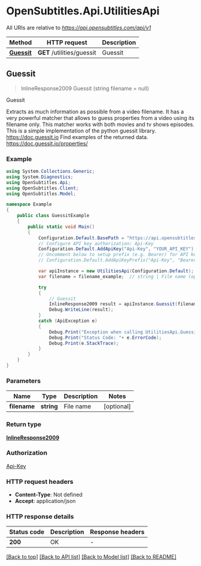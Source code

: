 # OpenSubtitles.Api.UtilitiesApi

All URIs are relative to *https://api.opensubtitles.com/api/v1*

Method | HTTP request | Description
------------- | ------------- | -------------
[**Guessit**](UtilitiesApi.md#guessit) | **GET** /utilities/guessit | Guessit



## Guessit

> InlineResponse2009 Guessit (string filename = null)

Guessit

Extracts as much information as possible from a video filename.  It has a very powerful matcher that allows to guess properties from a video using its filename only. This matcher works with both movies and tv shows episodes.  This is a simple implementation of the python guessit library. https://doc.guessit.io  Find examples of the returned data. https://doc.guessit.io/properties/

### Example

```csharp
using System.Collections.Generic;
using System.Diagnostics;
using OpenSubtitles.Api;
using OpenSubtitles.Client;
using OpenSubtitles.Model;

namespace Example
{
    public class GuessitExample
    {
        public static void Main()
        {
            Configuration.Default.BasePath = "https://api.opensubtitles.com/api/v1";
            // Configure API key authorization: Api-Key
            Configuration.Default.AddApiKey("Api-Key", "YOUR_API_KEY");
            // Uncomment below to setup prefix (e.g. Bearer) for API key, if needed
            // Configuration.Default.AddApiKeyPrefix("Api-Key", "Bearer");

            var apiInstance = new UtilitiesApi(Configuration.Default);
            var filename = filename_example;  // string | File name (optional) 

            try
            {
                // Guessit
                InlineResponse2009 result = apiInstance.Guessit(filename);
                Debug.WriteLine(result);
            }
            catch (ApiException e)
            {
                Debug.Print("Exception when calling UtilitiesApi.Guessit: " + e.Message );
                Debug.Print("Status Code: "+ e.ErrorCode);
                Debug.Print(e.StackTrace);
            }
        }
    }
}
```

### Parameters


Name | Type | Description  | Notes
------------- | ------------- | ------------- | -------------
 **filename** | **string**| File name | [optional] 

### Return type

[**InlineResponse2009**](InlineResponse2009.md)

### Authorization

[Api-Key](../README.md#Api-Key)

### HTTP request headers

- **Content-Type**: Not defined
- **Accept**: application/json


### HTTP response details
| Status code | Description | Response headers |
|-------------|-------------|------------------|
| **200** | OK |  -  |

[[Back to top]](#)
[[Back to API list]](../README.md#documentation-for-api-endpoints)
[[Back to Model list]](../README.md#documentation-for-models)
[[Back to README]](../README.md)

